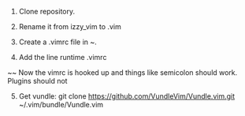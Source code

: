 1) Clone repository.

2) Rename it from izzy_vim to .vim

3) Create a .vimrc file in ~. 

4) Add the line runtime .vimrc

~~ Now the vimrc is hooked up and things like semicolon should work. Plugins should not

5) Get vundle: git clone https://github.com/VundleVim/Vundle.vim.git ~/.vim/bundle/Vundle.vim
